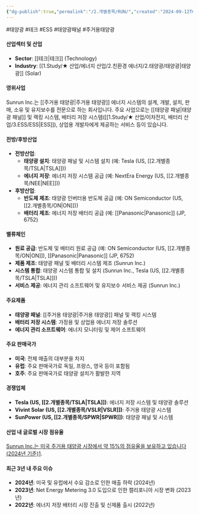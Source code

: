 ```yaml
---
{"dg-publish":true,"permalink":"/2.개별종목/RUN/","created":"2024-09-12T09:19:17.684+09:00","updated":"2025-06-03T20:06:01.045+09:00"}
---
```


#태양광 #테크 #ESS #태양광패널 #주거용태양광 


#### 산업섹터 및 산업

- **Sector**: [[테크\|테크]] (Technology)
- **Industry**: [[1.Study/★ 산업/에너지 산업/2.친환경 에너지/2.태양광/태양광\|태양광]] (Solar)

#### 영위사업

Sunrun Inc.는 [[주거용 태양광\|주거용 태양광]] 에너지 시스템의 설계, 개발, 설치, 판매, 소유 및 유지보수를 전문으로 하는 회사입니다. 주요 사업으로는 [[태양광 패널\|태양광 패널]] 및 랙킹 시스템, 배터리 저장 시스템([[1.Study/★ 산업/이차전지, 배터리 산업/3.ESS/ESS\|ESS]]), 상업용 개발자에게 제공하는 서비스 등이 있습니다.

#### 전방/후방산업

- **전방산업**:
    - **태양광 설치**: 태양광 패널 및 시스템 설치 (예: Tesla (US, [[2.개별종목/TSLA\|TSLA]]))
    - **에너지 저장**: 에너지 저장 시스템 공급 (예: NextEra Energy (US, [[2.개별종목/NEE\|NEE]]))
- **후방산업**:
    - **반도체 제조**: 태양광 인버터용 반도체 공급 (예: ON Semiconductor (US, [[2.개별종목/ON\|ON]]))
    - **배터리 제조**: 에너지 저장 배터리 공급 (예: [[Panasonic\|Panasonic]] (JP, 6752)

#### 밸류체인

- **원료 공급**: 반도체 및 배터리 원료 공급 (예: ON Semiconductor (US, [[2.개별종목/ON\|ON]]), [[Panasonic\|Panasonic]] (JP, 6752)
- **제품 제조**: 태양광 패널 및 배터리 시스템 제조 (Sunrun Inc.)
- **시스템 통합**: 태양광 시스템 통합 및 설치 (Sunrun Inc., Tesla (US, [[2.개별종목/TSLA\|TSLA]]))
- **서비스 제공**: 에너지 관리 소프트웨어 및 유지보수 서비스 제공 (Sunrun Inc.)

#### 주요제품

- **태양광 패널**: [[주거용 태양광\|주거용 태양광]] 패널 및 랙킹 시스템
- **배터리 저장 시스템**: 가정용 및 상업용 에너지 저장 솔루션
- **에너지 관리 소프트웨어**: 에너지 모니터링 및 제어 소프트웨어

#### 주요 판매국가

- **미국**: 전체 매출의 대부분을 차지
- **유럽**: 주요 판매국가로 독일, 프랑스, 영국 등이 포함됨
- **호주**: 주요 판매국가로 태양광 설치가 활발한 지역

#### 경쟁업체

- **Tesla (US, [[2.개별종목/TSLA\|TSLA]])**: 에너지 저장 시스템 및 태양광 솔루션
- **Vivint Solar (US, [[2.개별종목/VSLR\|VSLR]])**: 주거용 태양광 시스템
- **SunPower (US, [[2.개별종목/SPWR\|SPWR]])**: 태양광 패널 및 시스템

#### 산업 내 글로벌 시장 점유율

[Sunrun Inc.는 미국 주거용 태양광 시장에서 약 15%의 점유율을 보유하고 있습니다 (2024년 기준)](https://finance.yahoo.com/quote/RUN/)[1](https://finance.yahoo.com/quote/RUN/).

#### 최근 3년 내 주요 이슈

- **2024년**: 미국 및 유럽에서 수요 감소로 인한 매출 하락 (2024년)
- **2023년**: Net Energy Metering 3.0 도입으로 인한 캘리포니아 시장 변화 (2023년)
- **2022년**: 에너지 저장 배터리 시장 진출 및 신제품 출시 (2022년)
